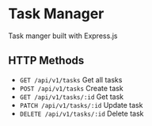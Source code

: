 # Task Manager

Task manger built with Express.js

## HTTP Methods

- `GET /api/v1/tasks` Get all tasks
- `POST /api/v1/tasks` Create task
- `GET /api/v1/tasks/:id` Get task
- `PATCH /api/v1/tasks/:id` Update task
- `DELETE /api/v1/tasks/:id` Delete task
